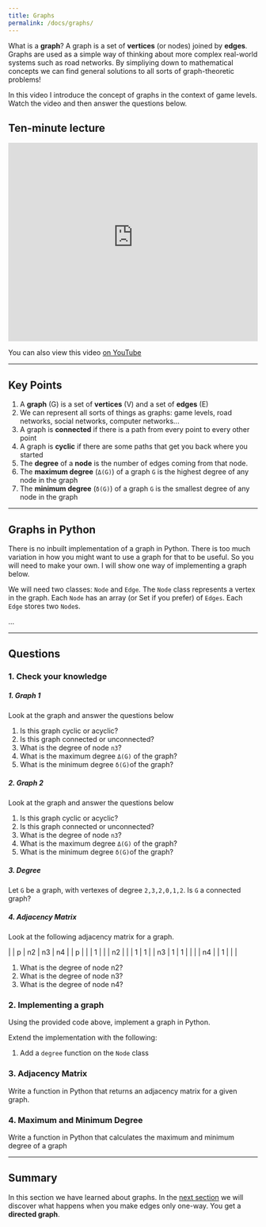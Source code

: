 ```yaml
---
title: Graphs
permalink: /docs/graphs/
---
```


What is a **graph**? A graph is a set of **vertices** (or nodes) joined by **edges**. Graphs are used as a simple way of thinking about more complex real-world systems such as road networks. By simpliying down to mathematical concepts we can find general solutions to all sorts of graph-theoretic problems!

In this video I introduce the concept of graphs in the context of game levels. Watch the video and then answer the questions below.

## Ten-minute lecture

<iframe width="100%" height="400px" src="https://www.youtube-nocookie.com/embed/X_f8upZKcKc" frameborder="0" allow="accelerometer; autoplay; encrypted-media; gyroscope; picture-in-picture" allowfullscreen></iframe>

You can also view this video [on YouTube](https://youtu.be/X_f8upZKcKc)

---

## Key Points

1. A **graph** (G) is a set of **vertices** (V) and a set of **edges** (E)
2. We can represent all sorts of things as graphs: game levels, road networks, social networks, computer networks...
4. A graph is **connected** if there is a path from every point to every other point
5. A graph is **cyclic** if there are some paths that get you back where you started
6. The **degree** of a **node** is the number of edges coming from that node.
7. The **maximum degree** (`Δ(G)`) of a graph `G` is the highest degree of any node in the graph
8. The **minimum degree** (`δ(G)`) of a graph `G` is the smallest degree of any node in the graph

---

## Graphs in Python

There is no inbuilt implementation of a graph in Python. There is too much variation in how you might want to use a graph for that to be useful. So you will need to make your own. I will show one way of implementing a graph below. 

We will need two classes: `Node` and `Edge`. The `Node` class represents a vertex in the graph. Each `Node` has an array (or Set if you prefer) of `Edges`. Each `Edge` stores two `Node`s.

...


---

## Questions

### 1. Check your knowledge

##### 1. Graph 1

Look at the graph and answer the questions below

1. Is this graph cyclic or acyclic?
2. Is this graph connected or unconnected?
3. What is the degree of node `n3`?
4. What is the maximum degree `Δ(G)` of the graph?
5. What is the minimum degree `δ(G)`of the graph?


##### 2. Graph 2

Look at the graph and answer the questions below

1. Is this graph cyclic or acyclic?
2. Is this graph connected or unconnected?
3. What is the degree of node `n3`?
4. What is the maximum degree `Δ(G)` of the graph?
5. What is the minimum degree `δ(G)`of the graph?

##### 3. Degree

Let `G` be a graph, with vertexes of degree `2,3,2,0,1,2`. Is `G` a connected graph?

##### 4. Adjacency Matrix

Look at the following adjacency matrix for a graph.

|    | p | n2 | n3 | n4 |
| p  |   |    | 1  |    |
| n2 |   |    | 1  |  1 |
| n3 | 1 | 1  |    |    |
| n4 |   | 1  |    |    |

1. What is the degree of node n2?
1. What is the degree of node n3?
1. What is the degree of node n4?

### 2. Implementing a graph

Using the provided code above, implement a graph in Python.

Extend the implementation with the following:
1. Add a `degree` function on the `Node` class

### 3. Adjacency Matrix

Write a function in Python that returns an adjacency matrix for a given graph.

### 4. Maximum and Minimum Degree

Write a function in Python that calculates the maximum and minimum degree of a graph

---

## Summary

In this section we have learned about graphs. In the [next section](../directed-graphs/) we will discover what happens when you make edges only one-way. You get a **directed graph**.
